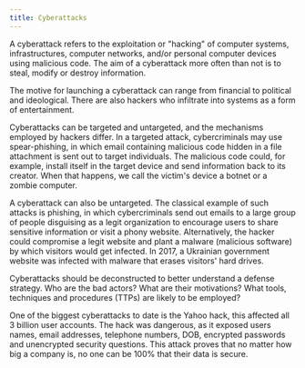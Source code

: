 ```yaml
---
title: Cyberattacks
---
```

A cyberattack refers to the exploitation or "hacking" of computer systems, infrastructures, computer networks, and/or personal computer devices using malicious code. The aim of a cyberattack more often than not is to steal, modify or destroy information. 

The motive for launching a cyberattack can range from financial to political and ideological. There are also hackers who infiltrate into systems as a form of entertainment.

Cyberattacks can be targeted and untargeted, and the mechanisms employed by hackers differ. In a targeted attack, cybercriminals may use spear-phishing, in which email containing malicious code hidden in a file attachment is sent out to target individuals. The malicious code could, for example, install itself in the target device and send information back to its creator. When that happens, we call the victim's device a botnet or a zombie computer.

A cyberattack can also be untargeted. The classical example of such attacks is phishing, in which cybercriminals send out emails to a large group of people disguising as a legit organization to encourage users to share sensitive information or visit a phony website. Alternatively, the hacker could compromise a legit website and plant a malware (malicious software) by which visitors would get infected. In 2017, a Ukrainian government website was infected with malware that erases visitors' hard drives.

Cyberattacks should be deconstructed to better understand a defense strategy.  Who are the bad actors?  What are their motivations? What tools, techniques and procedures (TTPs) are likely to be employed?  

One of the biggest cyberattacks to date is the Yahoo hack, this affected all 3 billion user accounts. The hack was dangerous, as it exposed users names, email addresses, telephone numbers, DOB, encrypted passwords and unencrypted security questions. This attack proves that no matter how big a company is, no one can be 100% that their data is secure. 
